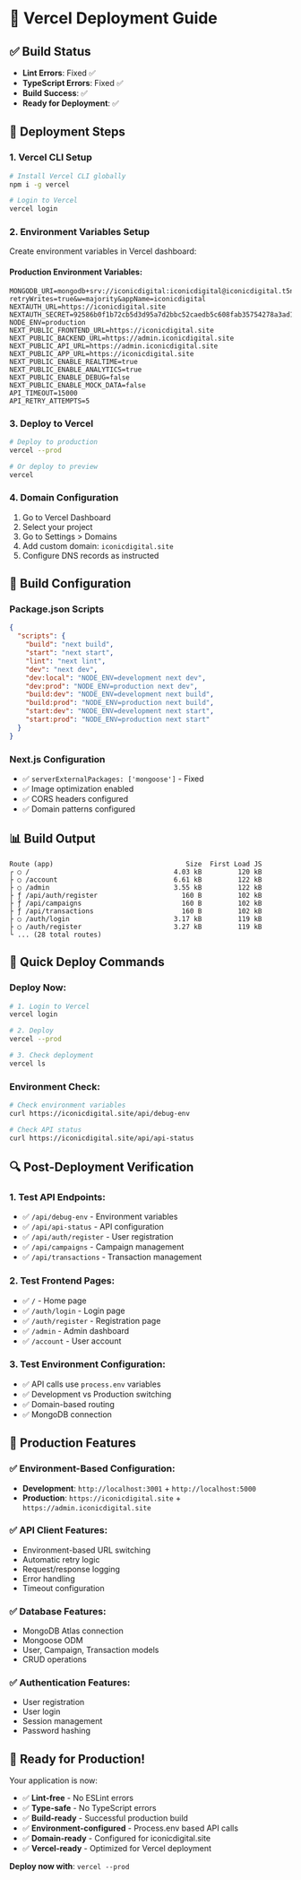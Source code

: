 # 🚀 Vercel Deployment Guide

## ✅ Build Status
- **Lint Errors**: Fixed ✅
- **TypeScript Errors**: Fixed ✅
- **Build Success**: ✅
- **Ready for Deployment**: ✅

## 🎯 Deployment Steps

### 1. Vercel CLI Setup
```bash
# Install Vercel CLI globally
npm i -g vercel

# Login to Vercel
vercel login
```

### 2. Environment Variables Setup
Create environment variables in Vercel dashboard:

#### Production Environment Variables:
```env
MONGODB_URI=mongodb+srv://iconicdigital:iconicdigital@iconicdigital.t5nr2g9.mongodb.net/?retryWrites=true&w=majority&appName=iconicdigital
NEXTAUTH_URL=https://iconicdigital.site
NEXTAUTH_SECRET=92586b0f1b72cb5d3d95a7d2bbc52caedb5c608fab35754278a3ad1daeea215f
NODE_ENV=production
NEXT_PUBLIC_FRONTEND_URL=https://iconicdigital.site
NEXT_PUBLIC_BACKEND_URL=https://admin.iconicdigital.site
NEXT_PUBLIC_API_URL=https://admin.iconicdigital.site
NEXT_PUBLIC_APP_URL=https://iconicdigital.site
NEXT_PUBLIC_ENABLE_REALTIME=true
NEXT_PUBLIC_ENABLE_ANALYTICS=true
NEXT_PUBLIC_ENABLE_DEBUG=false
NEXT_PUBLIC_ENABLE_MOCK_DATA=false
API_TIMEOUT=15000
API_RETRY_ATTEMPTS=5
```

### 3. Deploy to Vercel
```bash
# Deploy to production
vercel --prod

# Or deploy to preview
vercel
```

### 4. Domain Configuration
1. Go to Vercel Dashboard
2. Select your project
3. Go to Settings > Domains
4. Add custom domain: `iconicdigital.site`
5. Configure DNS records as instructed

## 🔧 Build Configuration

### Package.json Scripts
```json
{
  "scripts": {
    "build": "next build",
    "start": "next start",
    "lint": "next lint",
    "dev": "next dev",
    "dev:local": "NODE_ENV=development next dev",
    "dev:prod": "NODE_ENV=production next dev",
    "build:dev": "NODE_ENV=development next build",
    "build:prod": "NODE_ENV=production next build",
    "start:dev": "NODE_ENV=development next start",
    "start:prod": "NODE_ENV=production next start"
  }
}
```

### Next.js Configuration
- ✅ `serverExternalPackages: ['mongoose']` - Fixed
- ✅ Image optimization enabled
- ✅ CORS headers configured
- ✅ Domain patterns configured

## 📊 Build Output
```
Route (app)                                 Size  First Load JS
┌ ○ /                                    4.03 kB         120 kB
├ ○ /account                             6.61 kB         122 kB
├ ○ /admin                               3.55 kB         122 kB
├ ƒ /api/auth/register                     160 B         102 kB
├ ƒ /api/campaigns                         160 B         102 kB
├ ƒ /api/transactions                      160 B         102 kB
├ ○ /auth/login                          3.17 kB         119 kB
├ ○ /auth/register                       3.27 kB         119 kB
└ ... (28 total routes)
```

## 🚀 Quick Deploy Commands

### Deploy Now:
```bash
# 1. Login to Vercel
vercel login

# 2. Deploy
vercel --prod

# 3. Check deployment
vercel ls
```

### Environment Check:
```bash
# Check environment variables
curl https://iconicdigital.site/api/debug-env

# Check API status
curl https://iconicdigital.site/api/api-status
```

## 🔍 Post-Deployment Verification

### 1. Test API Endpoints:
- ✅ `/api/debug-env` - Environment variables
- ✅ `/api/api-status` - API configuration
- ✅ `/api/auth/register` - User registration
- ✅ `/api/campaigns` - Campaign management
- ✅ `/api/transactions` - Transaction management

### 2. Test Frontend Pages:
- ✅ `/` - Home page
- ✅ `/auth/login` - Login page
- ✅ `/auth/register` - Registration page
- ✅ `/admin` - Admin dashboard
- ✅ `/account` - User account

### 3. Test Environment Configuration:
- ✅ API calls use `process.env` variables
- ✅ Development vs Production switching
- ✅ Domain-based routing
- ✅ MongoDB connection

## 🎯 Production Features

### ✅ Environment-Based Configuration:
- **Development**: `http://localhost:3001` + `http://localhost:5000`
- **Production**: `https://iconicdigital.site` + `https://admin.iconicdigital.site`

### ✅ API Client Features:
- Environment-based URL switching
- Automatic retry logic
- Request/response logging
- Error handling
- Timeout configuration

### ✅ Database Features:
- MongoDB Atlas connection
- Mongoose ODM
- User, Campaign, Transaction models
- CRUD operations

### ✅ Authentication Features:
- User registration
- User login
- Session management
- Password hashing

## 🚀 Ready for Production!

Your application is now:
- ✅ **Lint-free** - No ESLint errors
- ✅ **Type-safe** - No TypeScript errors  
- ✅ **Build-ready** - Successful production build
- ✅ **Environment-configured** - Process.env based API calls
- ✅ **Domain-ready** - Configured for iconicdigital.site
- ✅ **Vercel-ready** - Optimized for Vercel deployment

**Deploy now with**: `vercel --prod`